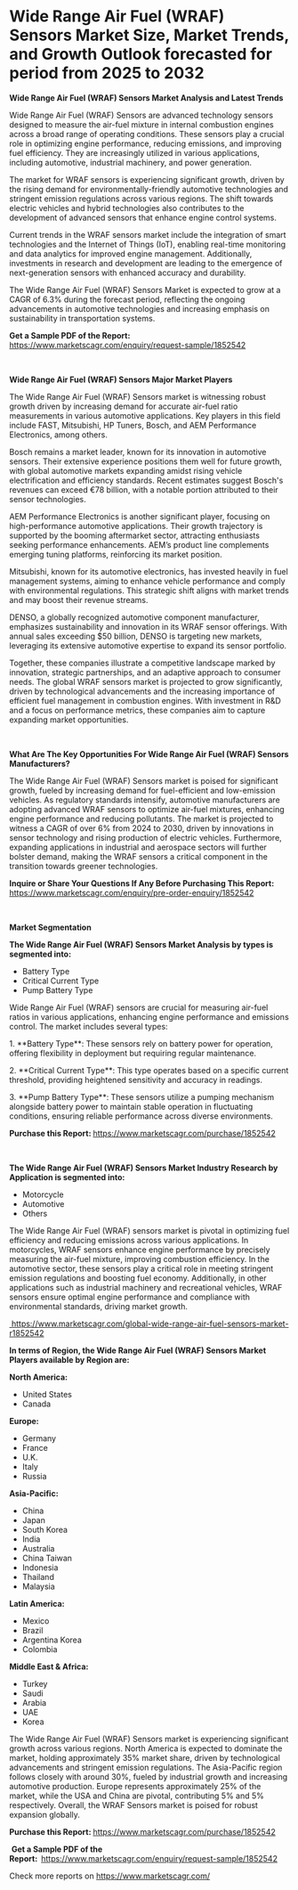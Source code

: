 <p><h1>Wide Range Air Fuel (WRAF) Sensors Market Size, Market Trends, and Growth Outlook forecasted for period from 2025 to 2032</h1></p><p><strong>Wide Range Air Fuel (WRAF) Sensors Market Analysis and Latest Trends</strong></p>
<p><p>Wide Range Air Fuel (WRAF) Sensors are advanced technology sensors designed to measure the air-fuel mixture in internal combustion engines across a broad range of operating conditions. These sensors play a crucial role in optimizing engine performance, reducing emissions, and improving fuel efficiency. They are increasingly utilized in various applications, including automotive, industrial machinery, and power generation.</p><p>The market for WRAF sensors is experiencing significant growth, driven by the rising demand for environmentally-friendly automotive technologies and stringent emission regulations across various regions. The shift towards electric vehicles and hybrid technologies also contributes to the development of advanced sensors that enhance engine control systems.</p><p>Current trends in the WRAF sensors market include the integration of smart technologies and the Internet of Things (IoT), enabling real-time monitoring and data analytics for improved engine management. Additionally, investments in research and development are leading to the emergence of next-generation sensors with enhanced accuracy and durability.</p><p>The Wide Range Air Fuel (WRAF) Sensors Market is expected to grow at a CAGR of 6.3% during the forecast period, reflecting the ongoing advancements in automotive technologies and increasing emphasis on sustainability in transportation systems.</p></p>
<p><strong>Get a Sample PDF of the Report:&nbsp;</strong> <a href="https://www.marketscagr.com/enquiry/request-sample/1852542?utm_campaign=3533&utm_medium=2&utm_source=Github&utm_content=ia&utm_term=06042025&utm_id=wide-range-air-fuel-wraf-sensors">https://www.marketscagr.com/enquiry/request-sample/1852542</a></p>
<p>&nbsp;</p>
<p><strong>Wide Range Air Fuel (WRAF) Sensors Major Market Players</strong></p>
<p><p>The Wide Range Air Fuel (WRAF) Sensors market is witnessing robust growth driven by increasing demand for accurate air-fuel ratio measurements in various automotive applications. Key players in this field include FAST, Mitsubishi, HP Tuners, Bosch, and AEM Performance Electronics, among others.</p><p>Bosch remains a market leader, known for its innovation in automotive sensors. Their extensive experience positions them well for future growth, with global automotive markets expanding amidst rising vehicle electrification and efficiency standards. Recent estimates suggest Bosch's revenues can exceed €78 billion, with a notable portion attributed to their sensor technologies.</p><p>AEM Performance Electronics is another significant player, focusing on high-performance automotive applications. Their growth trajectory is supported by the booming aftermarket sector, attracting enthusiasts seeking performance enhancements. AEM’s product line complements emerging tuning platforms, reinforcing its market position.</p><p>Mitsubishi, known for its automotive electronics, has invested heavily in fuel management systems, aiming to enhance vehicle performance and comply with environmental regulations. This strategic shift aligns with market trends and may boost their revenue streams.</p><p>DENSO, a globally recognized automotive component manufacturer, emphasizes sustainability and innovation in its WRAF sensor offerings. With annual sales exceeding $50 billion, DENSO is targeting new markets, leveraging its extensive automotive expertise to expand its sensor portfolio.</p><p>Together, these companies illustrate a competitive landscape marked by innovation, strategic partnerships, and an adaptive approach to consumer needs. The global WRAF sensors market is projected to grow significantly, driven by technological advancements and the increasing importance of efficient fuel management in combustion engines. With investment in R&D and a focus on performance metrics, these companies aim to capture expanding market opportunities.</p></p>
<p>&nbsp;</p>
<p><strong>What Are The Key Opportunities For Wide Range Air Fuel (WRAF) Sensors Manufacturers?</strong></p>
<p><p>The Wide Range Air Fuel (WRAF) Sensors market is poised for significant growth, fueled by increasing demand for fuel-efficient and low-emission vehicles. As regulatory standards intensify, automotive manufacturers are adopting advanced WRAF sensors to optimize air-fuel mixtures, enhancing engine performance and reducing pollutants. The market is projected to witness a CAGR of over 6% from 2024 to 2030, driven by innovations in sensor technology and rising production of electric vehicles. Furthermore, expanding applications in industrial and aerospace sectors will further bolster demand, making the WRAF sensors a critical component in the transition towards greener technologies.</p></p>
<p><strong>Inquire or Share Your Questions If Any Before Purchasing This Report:</strong> <a href="https://www.marketscagr.com/enquiry/pre-order-enquiry/1852542?utm_campaign=3533&utm_medium=2&utm_source=Github&utm_content=ia&utm_term=06042025&utm_id=wide-range-air-fuel-wraf-sensors">https://www.marketscagr.com/enquiry/pre-order-enquiry/1852542</a></p>
<p>&nbsp;</p>
<p><strong>Market Segmentation</strong></p>
<p><strong>The Wide Range Air Fuel (WRAF) Sensors Market Analysis by types is segmented into:</strong></p>
<p><ul><li>Battery Type</li><li>Critical Current Type</li><li>Pump Battery Type</li></ul></p>
<p><p>Wide Range Air Fuel (WRAF) sensors are crucial for measuring air-fuel ratios in various applications, enhancing engine performance and emissions control. The market includes several types: </p><p>1. **Battery Type**: These sensors rely on battery power for operation, offering flexibility in deployment but requiring regular maintenance. </p><p>2. **Critical Current Type**: This type operates based on a specific current threshold, providing heightened sensitivity and accuracy in readings. </p><p>3. **Pump Battery Type**: These sensors utilize a pumping mechanism alongside battery power to maintain stable operation in fluctuating conditions, ensuring reliable performance across diverse environments.</p></p>
<p><strong>Purchase this Report:&nbsp;</strong><a href="https://www.marketscagr.com/purchase/1852542?utm_campaign=3533&utm_medium=2&utm_source=Github&utm_content=ia&utm_term=06042025&utm_id=wide-range-air-fuel-wraf-sensors">https://www.marketscagr.com/purchase/1852542</a></p>
<p>&nbsp;</p>
<p><strong>The Wide Range Air Fuel (WRAF) Sensors Market Industry Research by Application is segmented into:</strong></p>
<p><ul><li>Motorcycle</li><li>Automotive</li><li>Others</li></ul></p>
<p><p>The Wide Range Air Fuel (WRAF) sensors market is pivotal in optimizing fuel efficiency and reducing emissions across various applications. In motorcycles, WRAF sensors enhance engine performance by precisely measuring the air-fuel mixture, improving combustion efficiency. In the automotive sector, these sensors play a critical role in meeting stringent emission regulations and boosting fuel economy. Additionally, in other applications such as industrial machinery and recreational vehicles, WRAF sensors ensure optimal engine performance and compliance with environmental standards, driving market growth.</p></p>
<p><a href="https://www.marketscagr.com/global-wide-range-air-fuel-sensors-market-r1852542?utm_campaign=3533&utm_medium=2&utm_source=Github&utm_content=ia&utm_term=06042025&utm_id=wide-range-air-fuel-wraf-sensors">&nbsp;https://www.marketscagr.com/global-wide-range-air-fuel-sensors-market-r1852542</a></p>
<p><strong>In terms of Region, the Wide Range Air Fuel (WRAF) Sensors Market Players available by Region are:</strong></p>
<p>
    <p> <strong> North America: </strong>
        <ul>
            <li>United States</li>
            <li>Canada</li>
        </ul>
        </p> 
    <p> <strong> Europe: </strong>
        <ul>
            <li>Germany</li>
            <li>France</li>
            <li>U.K.</li>
            <li>Italy</li>
            <li>Russia</li>
        </ul>
        </p> 
    <p> <strong> Asia-Pacific: </strong>
        <ul>
            <li>China</li>
            <li>Japan</li>
            <li>South Korea</li>
            <li>India</li>
            <li>Australia</li>
            <li>China Taiwan</li>
            <li>Indonesia</li>
            <li>Thailand</li>
            <li>Malaysia</li>
        </ul>
        </p> 
    <p> <strong> Latin America: </strong>
        <ul>
            <li>Mexico</li>
            <li>Brazil</li>
            <li>Argentina Korea</li>
            <li>Colombia</li>
        </ul>
        </p> 
    <p> <strong> Middle East & Africa: </strong>
        <ul>
            <li>Turkey</li>
            <li>Saudi</li>
            <li>Arabia</li>
            <li>UAE</li>
            <li>Korea</li>
        </ul>
    </p>
    </p>
<p><p>The Wide Range Air Fuel (WRAF) Sensors market is experiencing significant growth across various regions. North America is expected to dominate the market, holding approximately 35% market share, driven by technological advancements and stringent emission regulations. The Asia-Pacific region follows closely with around 30%, fueled by industrial growth and increasing automotive production. Europe represents approximately 25% of the market, while the USA and China are pivotal, contributing 5% and 5% respectively. Overall, the WRAF Sensors market is poised for robust expansion globally.</p></p>
<p><strong>Purchase this Report: </strong><a href="https://www.marketscagr.com/purchase/1852542?utm_campaign=3533&utm_medium=2&utm_source=Github&utm_content=ia&utm_term=06042025&utm_id=wide-range-air-fuel-wraf-sensors">https://www.marketscagr.com/purchase/1852542</a></p>
<p>&nbsp;<strong>Get a Sample PDF of the Report:&nbsp;&nbsp;</strong><a href="https://www.marketscagr.com/enquiry/request-sample/1852542?utm_campaign=3533&utm_medium=2&utm_source=Github&utm_content=ia&utm_term=06042025&utm_id=wide-range-air-fuel-wraf-sensors">https://www.marketscagr.com/enquiry/request-sample/1852542</a></p>
<p><strong></strong></p>
<p>Check more reports on <a href="https://www.marketscagr.com/?utm_campaign=3533&utm_medium=2&utm_source=Github&utm_content=ia&utm_term=06042025&utm_id=wide-range-air-fuel-wraf-sensors">https://www.marketscagr.com/</a></p>